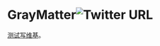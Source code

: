 # GrayMatter![Twitter URL](https://img.shields.io/twitter/url?style=social&url=https%3A%2F%2Ftwitter.com%2FMianYunYiLi)
[测试写维基](https://github.com/MY1L/GrayMatter/wiki)。

